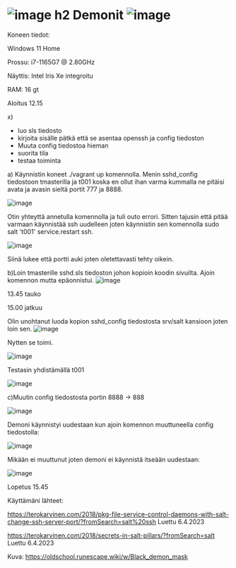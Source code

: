 # ![image](https://user-images.githubusercontent.com/129611461/230408905-66e313a4-6a46-4538-9d7e-81daa014185f.png) h2 Demonit ![image](https://user-images.githubusercontent.com/129611461/230408879-f0dee274-5f65-46fd-9682-42406eca7409.png)




Koneen tiedot:

Windows 11 Home

Prossu: i7-1165G7 @ 2.80GHz

Näyttis: Intel Iris Xe integroitu

RAM: 16 gt



Aloitus 12.15

x)
- luo sls tiedosto
- kirjoita sisälle pätkä että se asentaa openssh ja config tiedoston
- Muuta config tiedostoa hieman
- suorita tila
- testaa toiminta

a) Käynnistin koneet ./vagrant up komennolla. Menin sshd_config tiedostoon tmasterilla ja t001 koska en ollut ihan varma kummalla ne pitäisi avata ja avasin sieltä portit 777 ja 8888.

![image](https://user-images.githubusercontent.com/129611461/230346947-518e248b-e40e-4760-a6d1-cd0fba482fd3.png)

Otin yhteyttä annetulla komennolla ja tuli outo errori. Sitten tajusin että pitää varmaan käynnistää ssh uudelleen joten käynnistin sen komennolla sudo salt 't001' service.restart ssh.

![image](https://user-images.githubusercontent.com/129611461/230347967-c5ecedd5-ac52-4240-a109-2897155784db.png)

Siinä lukee että portti auki joten oletettavasti tehty oikein.

b)Loin tmasterille sshd.sls tiedoston johon kopioin koodin sivuilta. Ajoin komennon mutta epäonnistui.
![image](https://user-images.githubusercontent.com/129611461/230353685-ef416e91-c1c4-40e9-9b46-ad8d329ac9d6.png)

13.45 tauko

15.00 jatkuu

Olin unohtanut luoda kopion sshd_config tiedostosta srv/salt kansioon joten loin sen.
![image](https://user-images.githubusercontent.com/129611461/230375256-64d07077-95ae-4cb5-af9e-fdba969ff44b.png)

Nytten se toimi.

![image](https://user-images.githubusercontent.com/129611461/230375123-36783bbb-5338-48b2-a92c-ad66a4eac336.png)

Testasin yhdistämällä t001

![image](https://user-images.githubusercontent.com/129611461/230373098-cb20fd87-2328-4c30-b198-c67ffc455c8a.png)

c)Muutin config tiedostosta portin 8888 -> 888

![image](https://user-images.githubusercontent.com/129611461/230374262-b26d18c6-b580-4ab8-a6c8-104b6aa28d1b.png)

Demoni käynnistyi uudestaan kun ajoin komennon muuttuneella config tiedostolla:

![image](https://user-images.githubusercontent.com/129611461/230374010-27468dab-b111-400d-9024-376e53238727.png)

Mikään ei muuttunut joten demoni ei käynnistä itseään uudestaan:

![image](https://user-images.githubusercontent.com/129611461/230373740-27887dda-e473-4c2e-9c40-e51083a7b825.png)



Lopetus 15.45

Käyttämäni lähteet:

https://terokarvinen.com/2018/pkg-file-service-control-daemons-with-salt-change-ssh-server-port/?fromSearch=salt%20ssh Luettu 6.4.2023

https://terokarvinen.com/2018/secrets-in-salt-pillars/?fromSearch=salt Luettu 6.4.2023

Kuva: https://oldschool.runescape.wiki/w/Black_demon_mask 
